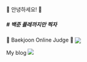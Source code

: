 👋 안녕하세요! 👋

<!--
**HamBeomJoon/HamBeomJoon** is a ✨ _special_ ✨ repository because its `README.md` (this file) appears on your GitHub profile.

Here are some ideas to get you started:

- 🔭 I’m currently working on ...
- 🌱 I’m currently learning ...
- 👯 I’m looking to collaborate on ...
- 🤔 I’m looking for help with ...
- 💬 Ask me about ...
- 📫 How to reach me: ...
- 😄 Pronouns: ...
- Fun fact: ...
-->

 <h5># 백준 플레까지만 찍자 </h5>
📖 Baekjoon Online Judge 📖
<img align="center" src="http://mazassumnida.wtf/api/v2/generate_badge?boj=qjawnssla1"/>

My blog
<a href="https://hbj0209.tistory.com/"><img src="https://img.shields.io/badge/My%20Blog-black?style=square&logo=github&logoColor=white"></a>

